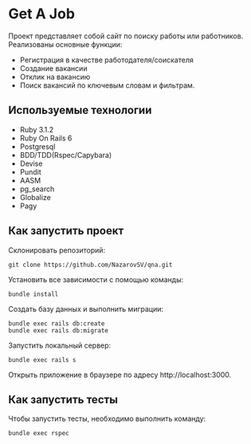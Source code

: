 # Get A Job

Проект представляет собой сайт по поиску работы или работников. Реализованы основные функции:
- Регистрация в качестве работодателя/соискателя
- Создание вакансии
- Отклик на вакансию
- Поиск вакансий по ключевым словам и фильтрам.

## Используемые технологии
- Ruby 3.1.2
- Ruby On Rails 6
- Postgresql
- BDD/TDD(Rspec/Capybara)
- Devise
- Pundit
- AASM
- pg_search
- Globalize
- Pagy

## Как запустить проект
Склонировать репозиторий:

    git clone https://github.com/NazarovSV/qna.git
  
Установить все зависимости с помощью команды:

    bundle install
  
Создать базу данных и выполнить миграции:

    bundle exec rails db:create
    bundle exec rails db:migrate
  
Запустить локальный сервер:

    bundle exec rails s
  
Открыть приложение в браузере по адресу http://localhost:3000.

## Как запустить тесты
Чтобы запустить тесты, необходимо выполнить команду:

    bundle exec rspec
